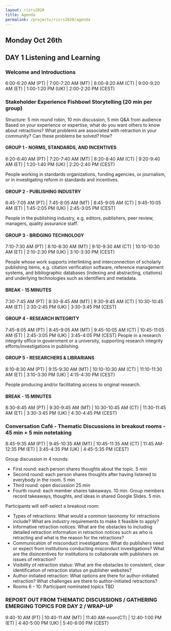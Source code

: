 ```yaml
---
layout: risrs2020
title: Agenda
permalink: /projects/risrs2020/agenda
--- 
```


## Monday Oct 26th

## DAY 1 Listening and Learning

### **Welcome and Introductions**

6:00-6:20 AM (PT) | 7:00-7:20 AM (MT) | 8:00-8:20 AM (CT) | 9:00-9:20 AM (ET) | 1:00-1:20 PM (UK) | 2:00-2:20 PM (CEST)


### **Stakeholder Experience Fishbowl Storytelling (20 min per group)**

Structure:  5 min round robin, 10 min discussion, 5 min Q&A from audience
Based on your experience or expertise, what do you want others to know about retractions? What problems are associated with retraction in your community? Can these problems be solved? How?

#### **GROUP 1 - NORMS, STANDARDS, AND INCENTIVES**

6:20-6:40 AM (PT) | 7:20-7:40 AM (MT) | 8:20-8:40 AM (CT) | 9:20-9:40 AM (ET) | 1:20-1:40 PM (UK) | 2:20-2:40 PM (CEST)

People working in standards organizations, funding agencies, or journalism, or in investigating reform in standards and incentives.

#### **GROUP 2 - PUBLISHING INDUSTRY**

6:45-7:05 AM (PT) | 7:45-8:05 AM (MT) | 8:45-9:05 AM (CT) | 9:45-10:05 AM (ET) | 1:45-2:05 PM (UK) | 2:45-3:05 PM (CEST)

People in the publishing industry, e.g. editors, publishers, peer review, managers, quality assurance staff.

#### **GROUP 3 - BRIDGING TECHNOLOGY**

7:10-7:30 AM (PT) | 8:10-8:30 AM (MT) | 9:10-9:30 AM (CT) | 10:10-10:30 AM (ET) | 2:10-2:30 PM (UK) | 3:10-3:30 PM (CEST)

People whose work supports interlinking and interconnection of scholarly publishing items, e.g. citation verification software, reference management systems, and bibliographic databases (indexing and abstracting, citations) and underlying technologies such as identifiers and metadata.

#### **BREAK - 15 MINUTES** 

7:30-7:45 AM (PT) | 8:30-8:45 AM (MT) | 9:30-9:45 AM (CT) | 10:30-10:45 AM (ET) | 2:30-2:45 PM (UK) | 3:30-3:45 PM (CEST)

#### **GROUP 4 - RESEARCH INTEGRITY**

7:45-8:05 AM (PT) | 8:45-9:05 AM (MT) | 9:45-10:05 AM (CT) | 10:45-11:05 AM (ET) | 2:45-3:05 PM (UK) | 3:45-4:05 PM (CEST)
People in a research integrity office in government or a university, supporting research integrity efforts/investigations in publishing.

#### **GROUP 5 - RESEARCHERS & LIBRARIANS**

8:10-8:30 AM (PT) | 9:15-9:30 AM (MT) | 10:10-10:30 AM (CT) | 11:10-11:30 AM (ET) | 3:10-3:30 PM (UK) | 4:15-4:30 PM (CEST)

People producing and/or facilitating access to original research.

#### **BREAK - 15 MINUTES**

8:30-8:45 AM (PT) | 9:30-9:45 AM (MT) | 10:30-10:45 AM (CT) | 11:30-11:45 AM (ET) | 3:30-3:45 PM (UK) | 4:30-4:45 PM (CEST)

### **Conversation Café - Thematic Discussions in breakout rooms - 45 min + 5 min notetaking**

8:45-9:35 AM (PT) | 9:45-10:35 AM (MT) | 10:45-11:35 AM (CT) | 11:45 AM-12:35 PM (ET) | 3:45-4:35 PM (UK) | 4:45-5:35 PM (CEST)

Group discussion in 4 rounds: 

* First round: each person shares thoughts about the topic. 5 min 
* Second round: each person shares thoughts after having listened to everybody in the room. 5 min
* Third round: open discussion 25 min
* Fourth round: each member shares takeaways. 10 min.
Group members record takeaways, thoughts, and ideas in shared Google Slides. 5 min.

Participants will self-select a breakout room:

* Types of retractions: What would a common taxonomy for retractions include? What are industry requirements to make it feasible to apply?
* Informative retraction notices: What are the obstacles to including detailed retraction information in retraction notices such as who is retracting and what is the reason for the retractions?
* Communication of misconduct investigations: What do publishers need or expect from institutions conducting misconduct investigations? What are the disincentives for institutions to collaborate with publishers on issues of retraction?
* Visibility of retraction status: What are the obstacles to consistent, clear identification of retraction status on publisher websites? 
* Author-initiated retraction: What options are there for author-initiated retraction? What challenges are there to author-initiated retractions?
* Rooms 6 - 10:  Participant nominated topics TBD

### **REPORT OUT FROM THEMATIC DISCUSSIONS / GATHERING EMERGING TOPICS FOR DAY 2 / WRAP-UP**

9:40-10 AM (PT) | 10:40-11 AM (MT) | 11:40 AM-noon(CT) | 12:40-1:00 PM (ET) | 4:40-5:00 PM (UK) | 5:40-6:00 PM (CEST)








